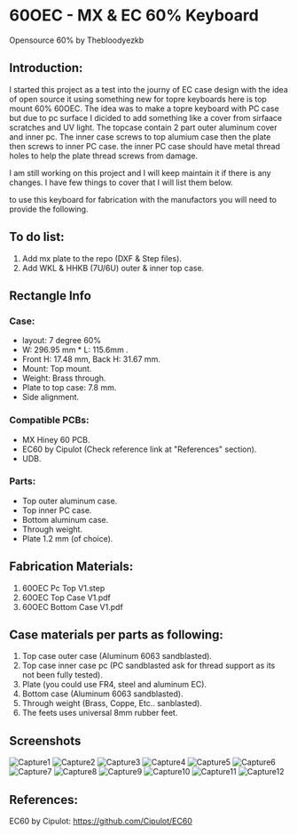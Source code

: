 # 60OEC - MX & EC 60% Keyboard

Opensource 60% by Thebloodyezkb

## Introduction:
I started this project as a test into the journy of EC case design with the idea of open source it using something new for topre keyboards here is top mount 60% 60OEC.
The idea was to make a topre keyboard with PC case but due to pc surface I dicided to add something like a cover from sirfaace scratches and UV light. The topcase contain 2 part outer aluminum cover and inner pc.
The inner case screws to top alumium case then the plate then screws to inner PC case. the inner PC case should have metal thread holes to help the plate thread screws from damage.

I am still working on this project and I will keep maintain it if there is any changes. 
I have few things to cover that I will list them below.

to use this keyboard for fabrication with the manufactors you will need to provide the following.

## To do list:
1. Add mx plate to the repo (DXF & Step files).
2. Add WKL & HHKB (7U/6U) outer & inner top case.

## Rectangle Info
### Case:
- layout: 7 degree 60%
- W: 296.95 mm * L: 115.6mm .
- Front H: 17.48 mm, Back H: 31.67 mm.
- Mount: Top mount.
- Weight: Brass through.
- Plate to top case: 7.8 mm.
- Side alignment.

### Compatible PCBs:
- MX Hiney 60 PCB.
- EC60 by Cipulot (Check reference link at "References" section).
- UDB.

### Parts:
- Top outer aluminum case.
- Top inner PC case.
- Bottom aluminum case.
- Through weight.
- Plate 1.2 mm (of choice).

## Fabrication Materials:
1. 60OEC Pc Top V1.step
2. 60OEC Top Case V1.pdf
3. 60OEC Bottom Case V1.pdf

## Case materials per parts as following:
1. Top case outer case (Aluminum 6063 sandblasted).
2. Top case inner case pc (PC sandblasted ask for thread support as its not been fully tested).
3. Plate (you could use FR4, steel and aluminum EC).
4. Bottom case (Aluminum 6063 sandblasted).
5. Through weight (Brass, Coppe, Etc.. sanblasted).
6. The feets uses universal 8mm rubber feet.

## Screenshots
![Capture1](https://github.com/wizardzcustomkb/60oec/blob/main/Pic/Capture1.PNG)
![Capture2](https://github.com/wizardzcustomkb/60oec/blob/main/Pic/Capture2.PNG)
![Capture3](https://github.com/wizardzcustomkb/60oec/blob/main/Pic/Capture3.PNG)
![Capture4](https://github.com/wizardzcustomkb/60oec/blob/main/Pic/Capture4.PNG)
![Capture5](https://github.com/wizardzcustomkb/60oec/blob/main/Pic/Capture5.PNG)
![Capture6](https://github.com/wizardzcustomkb/60oec/blob/main/Pic/Capture6.PNG)
![Capture7](https://github.com/wizardzcustomkb/60oec/blob/main/Pic/Capture7.PNG)
![Capture8](https://github.com/wizardzcustomkb/60oec/blob/main/Pic/Capture8.PNG)
![Capture9](https://github.com/wizardzcustomkb/60oec/blob/main/Pic/Capture9.PNG)
![Capture10](https://github.com/wizardzcustomkb/60oec/blob/main/Pic/Capture10.PNG)
![Capture11](https://github.com/wizardzcustomkb/60oec/blob/main/Pic/Capture11.PNG)
![Capture12](https://github.com/wizardzcustomkb/60oec/blob/main/Pic/Capture12.PNG)

## References:
EC60 by Cipulot: https://github.com/Cipulot/EC60
